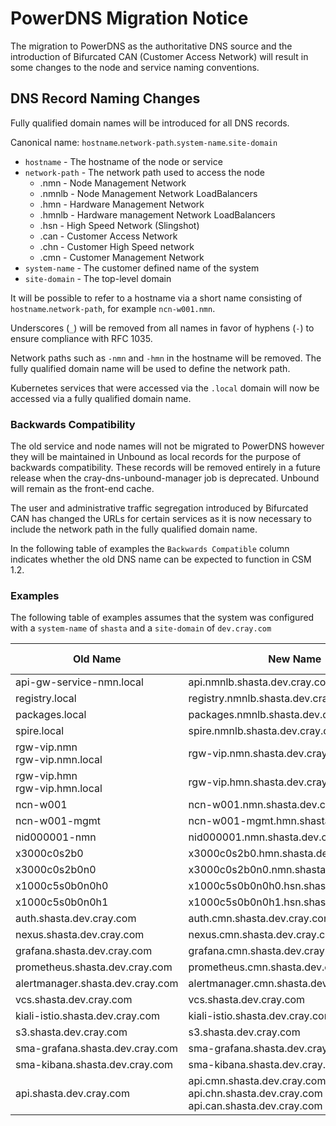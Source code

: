 # PowerDNS Migration Notice

The migration to PowerDNS as the authoritative DNS source and the introduction of Bifurcated CAN (Customer Access Network) will result in some changes to the node and service naming conventions.

## DNS Record Naming Changes

Fully qualified domain names will be introduced for all DNS records.

Canonical name: `hostname`.`network-path`.`system-name`.`site-domain`

* `hostname` - The hostname of the node or service
* `network-path` - The network path used to access the node
  * .nmn - Node Management Network
  * .nmnlb - Node Management Network LoadBalancers
  * .hmn - Hardware Management Network
  * .hmnlb - Hardware management Network LoadBalancers
  * .hsn - High Speed Network (Slingshot)
  * .can - Customer Access Network
  * .chn - Customer High Speed network
  * .cmn - Customer Management Network
* `system-name` - The customer defined name of the system
* `site-domain` - The top-level domain

It will be possible to refer to a hostname via a short name consisting of `hostname`.`network-path`, for example `ncn-w001.nmn`.

Underscores (`_`) will be removed from all names in favor of hyphens (`-`) to ensure compliance with RFC 1035.

Network paths such as `-nmn` and `-hmn` in the hostname will be removed. The fully qualified domain name will be used to define the network path.

Kubernetes services that were accessed via the `.local` domain will now be accessed via a fully qualified domain name.

### Backwards Compatibility

The old service and node names will not be migrated to PowerDNS however they will be maintained in Unbound as local records for the purpose of backwards compatibility. These records will be removed entirely in a future release when the cray-dns-unbound-manager job is deprecated. Unbound will remain as the front-end cache.

The user and administrative traffic segregation introduced by Bifurcated CAN has changed the URLs for certain services as it is now necessary to include the network path in the fully qualified domain name.

In the following table of examples the `Backwards Compatible` column indicates whether the old DNS name can be expected to function in CSM 1.2.

### Examples

The following table of examples assumes that the system was configured with a `system-name` of `shasta` and a `site-domain` of `dev.cray.com`

| Old Name                           | New Name                                | Short name            | Backwards Compatible        |
|------------------------------------|-----------------------------------------|-----------------------|-----------------------------|
| api-gw-service-nmn.local           | api.nmnlb.shasta.dev.cray.com           | api.nmnlb             | Yes                         |
| registry.local                     | registry.nmnlb.shasta.dev.cray.com      | registry.nmnlb        | Yes                         |
| packages.local                     | packages.nmnlb.shasta.dev.cray.com      | packages.nmnlb        | Yes                         |
| spire.local                        | spire.nmnlb.shasta.dev.cray.com         | spire.nmnlb           | Yes                         |
| rgw-vip.nmn <br> rgw-vip.nmn.local | rgw-vip.nmn.shasta.dev.cray.com         | rgw-vip.nmn           | Yes                         |
| rgw-vip.hmn <br> rgw-vip.hmn.local | rgw-vip.hmn.shasta.dev.cray.com         | rgw-vip.hmn           | Yes                         |
| ncn-w001                           | ncn-w001.nmn.shasta.dev.cray.com        | ncn-w001.nmn          | Yes                         |
| ncn-w001-mgmt                      | ncn-w001-mgmt.hmn.shasta.dev.cray.com   | ncn-w001-mgmt.hmn     | Yes                         |
| nid000001-nmn                      | nid000001.nmn.shasta.dev.cray.com       | nid000001.nmn         | Yes                         |
| x3000c0s2b0                        | x3000c0s2b0.hmn.shasta.dev.cray.com     | x3000c0s2b0.hmn       | Yes                         |
| x3000c0s2b0n0                      | x3000c0s2b0n0.nmn.shasta.dev.cray.com   | x3000c0s2b0n0.nmn     | Yes                         |
| x1000c5s0b0n0h0                    | x1000c5s0b0n0h0.hsn.shasta.dev.cray.com | x1000c5s0b0n0h0.hsn   | Yes                         |
| x1000c5s0b0n0h1                    | x1000c5s0b0n0h1.hsn.shasta.dev.cray.com | x1000c5s0b0n0h1.hsn   | Yes                         |
| auth.shasta.dev.cray.com           | auth.cmn.shasta.dev.cray.com            |                       | No                          |
| nexus.shasta.dev.cray.com          | nexus.cmn.shasta.dev.cray.com           |                       | No                          |
| grafana.shasta.dev.cray.com        | grafana.cmn.shasta.dev.cray.com         |                       | No                          |
| prometheus.shasta.dev.cray.com     | prometheus.cmn.shasta.dev.cray.com      |                       | No                          |
| alertmanager.shasta.dev.cray.com   | alertmanager.cmn.shasta.dev.cray.com    |                       | No                          |
| vcs.shasta.dev.cray.com            | vcs.shasta.dev.cray.com                 |                       | No                          |
| kiali-istio.shasta.dev.cray.com    | kiali-istio.shasta.dev.cray.com         |                       | No                          |
| s3.shasta.dev.cray.com             | s3.shasta.dev.cray.com                  |                       | No                          |
| sma-grafana.shasta.dev.cray.com    | sma-grafana.shasta.dev.cray.com         |                       | No                          |
| sma-kibana.shasta.dev.cray.com     | sma-kibana.shasta.dev.cray.com          |                       | No                          |
| api.shasta.dev.cray.com            | api.cmn.shasta.dev.cray.com<br>api.chn.shasta.dev.cray.com<br>api.can.shasta.dev.cray.com | | No |
